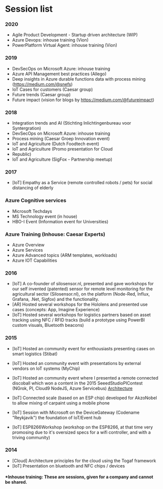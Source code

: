 # Session list

### 2020
- Agile Product Development - Startup driven architecture (WIP)
 - Azure Devops: inhouse training (Vion)
 - PowerPlatform Virtual Agent: inhouse training (Vion)

### 2019
- DevSecOps on Microsoft Azure: inhouse training
- Azure API Management best practices (Allego)
- Deep insights in Azure durable functions data with process mining (https://medium.com/@snefs)
- IoT Cases for customers (Caesar group)
- Future trends (Caesar group)
- Future impact (vision for blogs by  https://medium.com/@futureimpact)

### 2018
- Integration trends and AI (Stichting Inlichtingenbureau voor Syntergration)
- DevSecOps on Microsoft Azure: inhouse training
- Process mining (Caesar Groep Innovation event)
- IoT and Agriculture (Dutch Foodtech event)
- IoT and Agriculture (Promo presentation for Cloud
- Republic)
- IoT and Agriculture (SigFox - Partnership meetup)

### 2017

- [IoT] Empathy as a Service (remote controlled robots / pets) for social distancing of elderly

### Azure Cognitive services
- Microsoft Techdays
- MS Technology event (in house)
- HBO-I Event (Information event for Universities)

### Azure Training (Inhouse: Caesar Experts)
- Azure Overview
- Azure Services
- Azure Advanced topics (ARM templates, workloads)
- Azure IOT Capabilities

### 2016

- [IoT] A co-founder of silosensor.nl, presented and gave workshops for our self invented (patented) sensor for remote level monitoring for the agricultural sector (Silosensor.nl), on the platform (Node-Red, Influx, Grafana, .Net, Sigfox) and the functionality.
- [AR] Hosted several workshops for the Hololens and presented use cases (concepts: App, Imagine Experience)
- [IoT] Hosted several workshops for logistics partners based on asset tracking using NFC / RFID tracks (build a prototype using PowerBI custom visuals, Bluetooth beacons)

### 2015

- [IoT] Hosted an community event for enthousiasts presenting cases on smart logistics (Stibat)
- [IoT] Hosted an community event with presentations by external vendors on IoT systems (MyChip)
- [IoT] Hosted an community event where I presented a remote connected discoball which won a content in the 2015 SeeedStudioPIContest (NGrok, PI, Cloud9 NodeJS, Azure Servicebus) 
  [Architecture](https://github.com/snefs/slides/raw/master/2015_IoT_SeeedStudioPIContest_Setup.png)
  
- [IoT] Connected scale (based on an ESP chip) developed for AkzoNobel to allow mixing of carpaint using a mobile phone
- [IoT] Session with Microsoft on the DeviceGateway (Codename "Reykjavik") the foundation of IoT/Event hub
- [IoT] ESP8266Workshop (workshop on the ESP8266, at that time very promosing due to it's oversized specs for a wifi controller, and with a triving community)

### 2014
- [Cloud] Architecture principles for the cloud using the Togaf framework
- [IoT] Presentation on bluetooth and NFC chips / devices

#### *Inhouse training: These are sessions, given for a company and cannot be shared.
